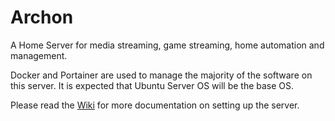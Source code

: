 # Archon
A Home Server for media streaming, game streaming, home automation and management.

Docker and Portainer are used to manage the majority of the software on this server. It is expected that Ubuntu Server OS will be the base OS.

Please read the <a href="https://github.com/Protektor-Desura/Archon/wiki">Wiki</a> for more documentation on setting up the server.
